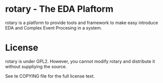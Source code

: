 rotary - The EDA Plaftorm
=========================

rotary is a platform to provide tools and framework to make easy introduce
EDA and Complex Event Procesing in a system.


License
==========================
rotary is under GPL2. However, you cannot modify rotary and distribute it without suppliying the source.

See te COPYING file for the full license text.


